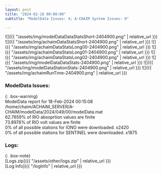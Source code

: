 ```yaml
---
layout: post
title: "2024-02-18 00:00:00"
subtitle: "ModelData Issues: 4; A-CHAIM System Issues: 0"

---
```


![]({{ "/assets/img/modelDataDataStatsShort-2404900.png" | relative_url }})
![]({{ "/assets/img/achaimDataStatsShort-2404900.png" | relative_url }})
![]({{ "/assets/img/achaimDataStatsLong00-2404900.png" | relative_url }})
![]({{ "/assets/img/achaimDataStatsLong01-2404900.png" | relative_url }})
![]({{ "/assets/img/achaimDataStatsLong02-2404900.png" | relative_url }})
![]({{ "/assets/img/modelDataDataStats-2404900.png" | relative_url }})
![]({{ "/assets/img/modelDataStationStats-2404900.png" | relative_url }})
![]({{ "/assets/img/achaimRunTime-2404900.png" | relative_url }})


### ModelData Issues:  
  
{: .box-warning}  
 ModelData report for 18-Feb-2024 00:15:08   
 /home/chaim/ACHAIM_SERVER/A-CHAIM/modelData/2024/049/00/modelData.mat   
 62.7659% of RIO absoprtion values are finite   
 73.8978% of RIO volt values are finite   
 0% of all possible stations for IONO were downloaded. x2420   
 0% of all possible stations for SENTINEL were downloaded. x1875   
  


### Logs:  
  
{: .box-note}  
[Logs.zip]({{ "/assets/other/logs.zip" | relative_url }})  
[Log Info]({{ "/logInfo" | relative_url }})  
